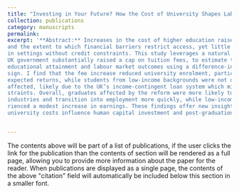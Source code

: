 ```yaml
---
title: "Investing in Your Future? How the Cost of University Shapes Labour Market Outcomes"
collection: publications
category: manuscripts
permalink: 
excerpt: '**Abstract:** Increases in the cost of higher education raise concerns about the returns to human capital
and the extent to which financial barriers restrict access, yet little is known about their effects
in settings without credit constraints. This study leverages a natural experiment in which the
UK government substantially raised a cap on tuition fees, to estimate the causal impact on
educational attainment and labour market outcomes using a difference-in-discontinuities de-
sign. I find that the fee increase reduced university enrolment, particularly in fields with lower
expected returns, while students from low-income backgrounds were not disproportionately
affected, likely due to the UK’s income-contingent loan system which mitigates credit con-
straints. Overall, graduates affected by the reform were more likely to enter higher-paying
industries and transition into employment more quickly, while low-income graduates expe-
rienced a modest increase in earnings. These findings offer new insights into how higher
university costs influence human capital investment and post-graduation outcomes.'


---
```


The contents above will be part of a list of publications, if the user clicks the link for the publication than the contents of section will be rendered as a full page, allowing you to provide more information about the paper for the reader. When publications are displayed as a single page, the contents of the above "citation" field will automatically be included below this section in a smaller font.
